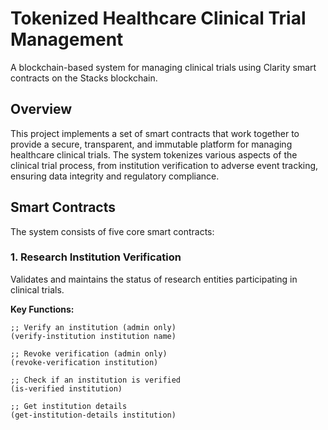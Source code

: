 # Tokenized Healthcare Clinical Trial Management

A blockchain-based system for managing clinical trials using Clarity smart contracts on the Stacks blockchain.

## Overview

This project implements a set of smart contracts that work together to provide a secure, transparent, and immutable platform for managing healthcare clinical trials. The system tokenizes various aspects of the clinical trial process, from institution verification to adverse event tracking, ensuring data integrity and regulatory compliance.

## Smart Contracts

The system consists of five core smart contracts:

### 1. Research Institution Verification

Validates and maintains the status of research entities participating in clinical trials.

**Key Functions:**
```clarity
;; Verify an institution (admin only)
(verify-institution institution name)

;; Revoke verification (admin only)
(revoke-verification institution)

;; Check if an institution is verified
(is-verified institution)

;; Get institution details
(get-institution-details institution)
